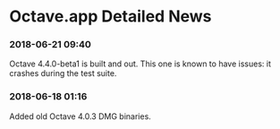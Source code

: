 Octave.app Detailed News
========================

###  2018-06-21 09:40

Octave 4.4.0-beta1 is built and out.
This one is known to have issues: it crashes during the test suite.

###  2018-06-18 01:16

Added old Octave 4.0.3 DMG binaries.
